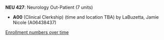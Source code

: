 **NEU 427**: Neurology Out-Patient (7 units)

- **A00** (Clinical Clerkship) (time and location TBA) by LaBuzetta, Jamie Nicole (A06438437)

[Enrollment numbers over time](./NEU427.tsv)
